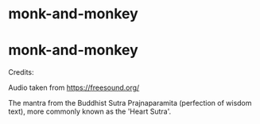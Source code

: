 # monk-and-monkey
# monk-and-monkey


Credits: 

Audio taken from https://freesound.org/

The mantra from the Buddhist Sutra Prajnaparamita (perfection of wisdom text), more commonly known as the 'Heart Sutra'.